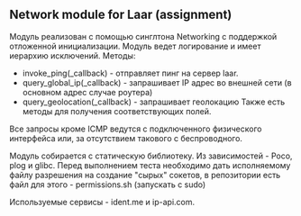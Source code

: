 ## Network module for Laar (assignment)

Модуль реализован с помощью синглтона Networking с поддержкой отложенной инициализации. Модуль ведет логирование и имеет иерархию исключений. Методы:
- invoke_ping(_callback) - отправляет пинг на сервер laar.
- query_global_ip(_callback) - запрашивает IP адрес во внешней сети (в основном адрес случае роутера)
- query_geolocation(_callback) - запрашивает геолокацию
Также есть методы для получения соответствующих полей.

Все запросы кроме ICMP ведутся с подключенного физического интерфейса или, за отсутствием такового с беспроводного.

Модуль собирается с статическую библиотеку. Из зависимостей - Poco, plog и glibc. Перед выполнением теста необходимо дать исполняемому файлу разрешения на создание "сырых" сокетов, в репозитории есть файл для этого - permissions.sh (запускать с sudo)

Используемые сервисы - ident.me и ip-api.com.   

